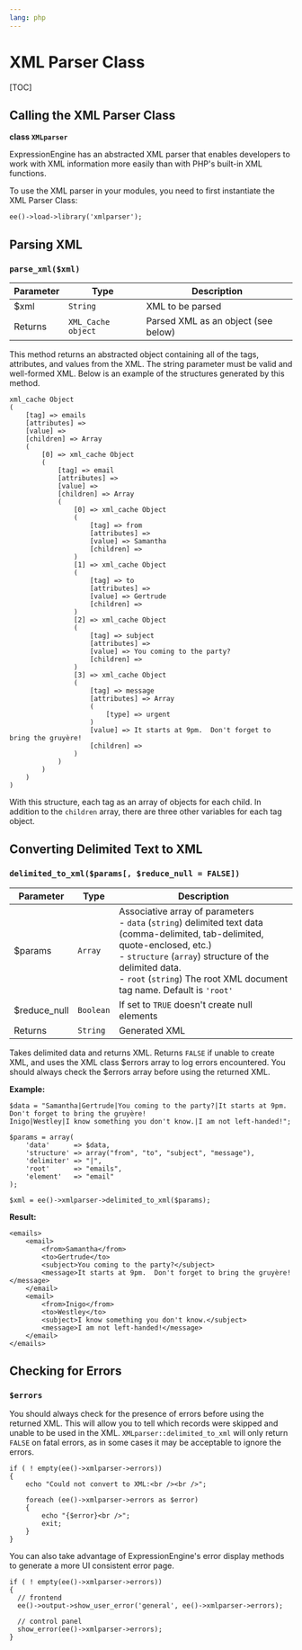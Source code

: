 ```yaml
---
lang: php
---
```


<!--
    This source file is part of the open source project
    ExpressionEngine User Guide (https://github.com/ExpressionEngine/ExpressionEngine-User-Guide)

    @link      https://expressionengine.com/
    @copyright Copyright (c) 2003-2020, Packet Tide, LLC (https://ellislab.com)
    @license   https://expressionengine.com/license Licensed under Apache License, Version 2.0
-->

# XML Parser Class

[TOC]

## Calling the XML Parser Class

**class `XMLparser`**

ExpressionEngine has an abstracted XML parser that enables developers to work with XML information more easily than with PHP's built-in XML functions.

To use the XML parser in your modules, you need to first instantiate the XML Parser Class:

    ee()->load->library('xmlparser');

## Parsing XML

### `parse_xml($xml)`

| Parameter | Type               | Description                         |
| --------- | ------------------ | ----------------------------------- |
| \$xml     | `String`           | XML to be parsed                    |
| Returns   | `XML_Cache object` | Parsed XML as an object (see below) |

This method returns an abstracted object containing all of the tags, attributes, and values from the XML. The string parameter must be valid and well-formed XML. Below is an example of the structures generated by this method.

    xml_cache Object
    (
        [tag] => emails
        [attributes] =>
        [value] =>
        [children] => Array
        (
            [0] => xml_cache Object
            (
                [tag] => email
                [attributes] =>
                [value] =>
                [children] => Array
                (
                    [0] => xml_cache Object
                    (
                        [tag] => from
                        [attributes] =>
                        [value] => Samantha
                        [children] =>
                    )
                    [1] => xml_cache Object
                    (
                        [tag] => to
                        [attributes] =>
                        [value] => Gertrude
                        [children] =>
                    )
                    [2] => xml_cache Object
                    (
                        [tag] => subject
                        [attributes] =>
                        [value] => You coming to the party?
                        [children] =>
                    )
                    [3] => xml_cache Object
                    (
                        [tag] => message
                        [attributes] => Array
                        (
                            [type] => urgent
                        )
                        [value] => It starts at 9pm.  Don't forget to bring the gruyère!
                        [children] =>
                    )
                )
            )
        )
    )

With this structure, each tag as an array of objects for each child. In addition to the `children` array, there are three other variables for each tag object.

## Converting Delimited Text to XML

### `delimited_to_xml($params[, $reduce_null = FALSE])`

| Parameter     | Type      | Description                                                                                                                                                                                                                                                                    |
| ------------- | --------- | ------------------------------------------------------------------------------------------------------------------------------------------------------------------------------------------------------------------------------------------------------------------------------ |
| \$params      | `Array`   | Associative array of parameters <br> - `data` (`string`) delimited text data (comma-delimited, tab-delimited, quote-enclosed, etc.) <br> - `structure` (`array`) structure of the delimited data. <br> - `root` (`string`) The root XML document tag name. Default is `'root'` |
| \$reduce_null | `Boolean` | If set to `TRUE` doesn't create null elements                                                                                                                                                                                                                                  |
| Returns       | `String`  | Generated XML                                                                                                                                                                                                                                                                  |

Takes delimited data and returns XML. Returns `FALSE` if unable to create XML, and uses the XML class $errors array to log errors encountered. You should always check the $errors array before using the returned XML.

**Example:**

    $data = "Samantha|Gertrude|You coming to the party?|It starts at 9pm.  Don't forget to bring the gruyère!
    Inigo|Westley|I know something you don't know.|I am not left-handed!";

    $params = array(
        'data'      => $data,
        'structure' => array("from", "to", "subject", "message"),
        'delimiter' => "|",
        'root'      => "emails",
        'element'   => "email"
    );

    $xml = ee()->xmlparser->delimited_to_xml($params);

**Result:**

    <emails>
        <email>
            <from>Samantha</from>
            <to>Gertrude</to>
            <subject>You coming to the party?</subject>
            <message>It starts at 9pm.  Don't forget to bring the gruyère!</message>
        </email>
        <email>
            <from>Inigo</from>
            <to>Westley</to>
            <subject>I know something you don't know.</subject>
            <message>I am not left-handed!</message>
        </email>
    </emails>

## Checking for Errors

### `$errors`

You should always check for the presence of errors before using the returned XML. This will allow you to tell which records were skipped and unable to be used in the XML. `XMLparser::delimited_to_xml` will only return `FALSE` on fatal errors, as in some cases it may be acceptable to ignore the errors.

    if ( ! empty(ee()->xmlparser->errors))
    {
        echo "Could not convert to XML:<br /><br />";

        foreach (ee()->xmlparser->errors as $error)
        {
            echo "{$error}<br />";
            exit;
        }
    }

You can also take advantage of ExpressionEngine's error display methods to generate a more UI consistent error page.

    if ( ! empty(ee()->xmlparser->errors))
    {
      // frontend
      ee()->output->show_user_error('general', ee()->xmlparser->errors);

      // control panel
      show_error(ee()->xmlparser->errors);
    }
